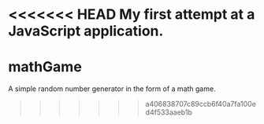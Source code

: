 <<<<<<< HEAD
My first attempt at a JavaScript application.
=======
mathGame
========

A simple random number generator in the form of a math game.
>>>>>>> a406838707c89ccb6f40a7fa100ed4f533aaeb1b
